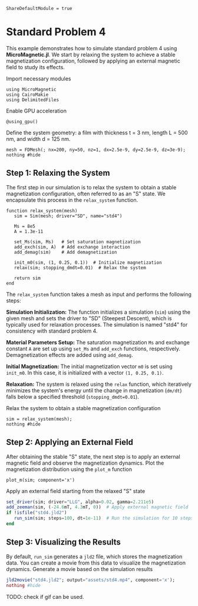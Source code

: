 ```@meta
ShareDefaultModule = true
```

# Standard Problem 4

This example demonstrates how to simulate standard problem 4 using **MicroMagnetic.jl**. We start by relaxing the system to achieve a stable magnetization configuration,
followed by applying an external magnetic field to study its effects.

Import necessary modules

````@example
using MicroMagnetic
using CairoMakie
using DelimitedFiles
````

Enable GPU acceleration

````@example
@using_gpu()
````

Define the system geometry: a film with thickness t = 3 nm, length L = 500 nm, and width d = 125 nm.

````@example
mesh = FDMesh(; nx=200, ny=50, nz=1, dx=2.5e-9, dy=2.5e-9, dz=3e-9);
nothing #hide
````

## Step 1: Relaxing the System
The first step in our simulation is to relax the system to obtain a stable magnetization configuration, often referred to as an "S" state. We encapsulate this process in the `relax_system` function.

````@example
function relax_system(mesh)
   sim = Sim(mesh; driver="SD", name="std4")

   Ms = 8e5
   A = 1.3e-11

   set_Ms(sim, Ms)   # Set saturation magnetization
   add_exch(sim, A)  # Add exchange interaction
   add_demag(sim)    # Add demagnetization

   init_m0(sim, (1, 0.25, 0.1))  # Initialize magnetization
   relax(sim; stopping_dmdt=0.01)  # Relax the system

   return sim
end
````

The `relax_system` function takes a mesh as input and performs the following steps:

**Simulation Initialization:**
The function initializes a simulation (`sim`) using the given mesh and sets the driver to "SD" (Steepest Descent), which is typically used for relaxation processes. The simulation is named "std4" for consistency with standard problem 4.

**Material Parameters Setup:**
The saturation magnetization `Ms` and exchange constant `A` are set up using `set_Ms` and `add_exch` functions, respectively. Demagnetization effects are added using `add_demag`.

**Initial Magnetization:**
The initial magnetization vector `m0` is set using `init_m0`. In this case, it is initialized with a vector `(1, 0.25, 0.1)`.

**Relaxation:**
The system is relaxed using the `relax` function, which iteratively minimizes the system's energy until the change in magnetization (`dm/dt`) falls below a specified threshold (`stopping_dmdt=0.01`).

Relax the system to obtain a stable magnetization configuration

````@example
sim = relax_system(mesh);
nothing #hide
````

## Step 2: Applying an External Field
After obtaining the stable "S" state, the next step is to apply an external magnetic field and observe the magnetization dynamics.
Plot the magnetization distribution using the `plot_m` function

````@example
plot_m(sim; component='x')
````

Apply an external field starting from the relaxed "S" state

```julia
set_driver(sim; driver="LLG", alpha=0.02, gamma=2.211e5)
add_zeeman(sim, (-24.6mT, 4.3mT, 0))  # Apply external magnetic field
if !isfile("std4.jld2")
   run_sim(sim; steps=100, dt=1e-11)  # Run the simulation for 10 steps
end
```

## Step 3: Visualizing the Results
By default, `run_sim` generates a `jld2` file, which stores the magnetization data. You can create a movie from this data to visualize the magnetization dynamics.
Generate a movie based on the simulation results

```julia
jld2movie("std4.jld2"; output="assets/std4.mp4", component='x');
nothing #hide
```

TODO: check if gif can be used.